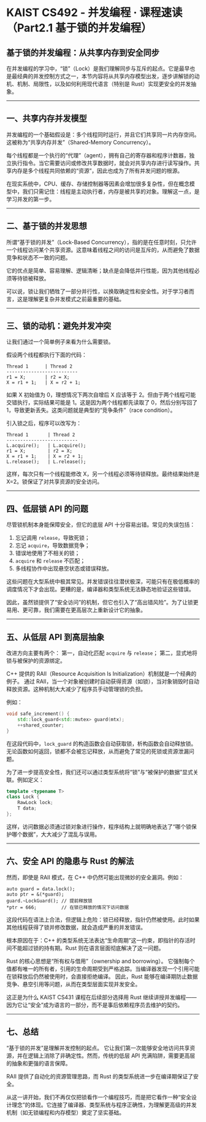 # KAIST CS492 - 并发编程 · 课程速读（Part2.1 基于锁的并发编程）

## 基于锁的并发编程：**从共享内存到安全同步**

在并发编程的学习中，“锁”（Lock）是我们理解同步与互斥的起点。它是最早也是最经典的并发控制方式之一，本节内容将从共享内存模型出发，逐步讲解锁的动机、机制、局限性，以及如何利用现代语言（特别是 Rust）实现更安全的并发抽象。

---

## 一、共享内存并发模型

并发编程的一个基础假设是：多个线程同时运行，并且它们共享同一片内存空间。这被称为“共享内存并发”（Shared-Memory Concurrency）。

每个线程都是一个执行的“代理”（agent），拥有自己的寄存器和程序计数器，独立执行指令。当它需要访问或修改共享数据时，就会对共享内存进行读写操作。共享内存是多个线程共同依赖的“资源”，因此也成为了所有并发问题的根源。

在现实系统中，CPU、缓存、存储控制器等因素会增加很多复杂性，但在概念模型中，我们只需记住：线程是主动执行者，内存是被共享的对象。理解这一点，是学习并发的第一步。

---

## 二、基于锁的并发思想

所谓“基于锁的并发”（Lock-Based Concurrency），指的是在任意时刻，只允许一个线程访问某个共享资源。这意味着线程之间的访问是互斥的，从而避免了数据竞争和状态不一致的问题。

它的优点是简单、容易理解、逻辑清晰；缺点是会降低并行性能，因为其他线程必须等待锁被释放。

可以说，锁让我们牺牲了一部分并行性，以换取确定性和安全性。对于学习者而言，这是理解更复杂并发模式之前最重要的基础。

---

## 三、锁的动机：避免并发冲突

让我们通过一个简单例子来看为什么需要锁。

假设两个线程都执行下面的代码：

```
Thread 1      | Thread 2
--------------------------
r1 = X;       | r2 = X; 
X = r1 + 1;   | X = r2 + 1;
```

如果 X 初始值为 0，理想情况下两次自增后 X 应该等于 2。但由于两个线程可能交错执行，实际结果可能是 1。这是因为两个线程都先读取了 0，然后分别写回了 1，导致更新丢失。这类问题就是典型的“竞争条件”（race condition）。

引入锁之后，程序可以改写为：

```
Thread 1       | Thread 2
--------------------------
L.acquire();   | L.acquire();
r1 = X;        | r2 = X;
X = r1 + 1;    | X = r2 + 1;
L.release();   | L.release();
```

这样，每次只有一个线程能修改 X，另一个线程必须等待锁释放。最终结果始终是 X=2。锁保证了对共享资源的安全访问。

---

## 四、低层锁 API 的问题

尽管锁机制本身能保障安全，但它的底层 API 十分容易出错。常见的失误包括：

1. 忘记调用 `release`，导致死锁；
2. 忘记 `acquire`，导致数据竞争；
3. 错误地使用了不相关的锁；
4. `acquire` 和 `release` 不匹配；
5. 多线程协作中出现悬空状态或错误释放。

这些问题在大型系统中极其常见。并发错误往往潜伏极深，可能只有在极低概率的调度情况下才会出现。更糟的是，编译器和类型系统无法静态地验证这些错误。

因此，虽然锁提供了“安全访问”的机制，但它也引入了“高出错风险”。为了让锁更易用、更可靠，我们需要在更高层次上重新设计它的抽象。

---

## 五、从低层 API 到高层抽象

改进方向主要有两个：
第一，自动化匹配 `acquire` 与 `release`；
第二，显式地将锁与被保护的资源绑定。

C++ 提供的 RAII（Resource Acquisition Is Initialization）机制就是一个经典的例子。
通过 RAII，当一个对象被创建时自动获得资源（如锁），当对象销毁时自动释放资源。这种机制大大减少了程序员手动管理锁的负担。

例如：

```cpp
void safe_increment() {
    std::lock_guard<std::mutex> guard(mtx);
    ++shared_counter;
}
```

在这段代码中，`lock_guard` 的构造函数会自动获取锁，析构函数会自动释放锁。无论函数如何返回，锁都不会被忘记释放，从而避免了常见的死锁或资源泄漏问题。

为了进一步提高安全性，我们还可以通过类型系统将“锁”与“被保护的数据”显式关联。例如定义：

```cpp
template <typename T>
class Lock {
    RawLock lock;
    T data;
};
```

这样，访问数据必须通过锁对象进行操作，程序结构上就明确地表达了“哪个锁保护哪个数据”，大大减少了混乱与误用。

---

## 六、安全 API 的隐患与 Rust 的解法

然而，即使是 RAII 模式，在 C++ 中仍然可能出现微妙的安全漏洞。例如：

```
auto guard = data.lock();
auto ptr = &(*guard);
guard.~LockGuard(); // 提前释放锁
*ptr = 666;         // 在锁已释放的情况下访问数据
```

这段代码在语法上合法，但逻辑上危险：锁已经释放，指针仍然被使用。此时如果其他线程获得了锁并修改数据，就会造成严重的并发错误。

根本原因在于：C++ 的类型系统无法表达“生命周期”这一约束，即指针的存活时间不能超过锁的持有期。Rust 则在语言层面彻底解决了这一问题。

Rust 的核心思想是“所有权与借用”（ownership and borrowing）。
它强制每个值都有唯一的所有者，引用的生命周期受到严格追踪。当编译器发现一个引用可能在锁释放后仍然被使用时，会直接拒绝编译。
因此，Rust 能够在编译期防止数据竞争、悬空引用等问题，从而在类型层面实现并发安全。

这正是为什么 KAIST CS431 课程在后续部分选择用 Rust 继续讲授并发编程——因为它让“安全”成为语言的一部分，而不是事后依赖程序员去维护的契约。

---

## 七、总结

“基于锁的并发”是理解并发控制的起点。
它让我们第一次能够安全地访问共享资源，并在逻辑上消除了非确定性。然而，传统的低层 API 充满陷阱，需要更高层的抽象和更强的语言保障。

RAII 提供了自动化的资源管理思路，而 Rust 的类型系统进一步在编译期保证了安全。

从这一讲开始，我们不再仅仅把锁看作一个编程技巧，而是把它看作一种“安全设计理念”的体现。它连接了编译器、类型系统与程序正确性，为理解更高级的并发机制（如无锁编程和内存模型）奠定了坚实基础。
